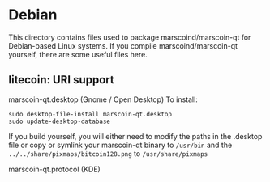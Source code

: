 
Debian
====================
This directory contains files used to package marscoind/marscoin-qt
for Debian-based Linux systems. If you compile marscoind/marscoin-qt yourself, there are some useful files here.

## litecoin: URI support ##


marscoin-qt.desktop  (Gnome / Open Desktop)
To install:

	sudo desktop-file-install marscoin-qt.desktop
	sudo update-desktop-database

If you build yourself, you will either need to modify the paths in
the .desktop file or copy or symlink your marscoin-qt binary to `/usr/bin`
and the `../../share/pixmaps/bitcoin128.png` to `/usr/share/pixmaps`

marscoin-qt.protocol (KDE)

